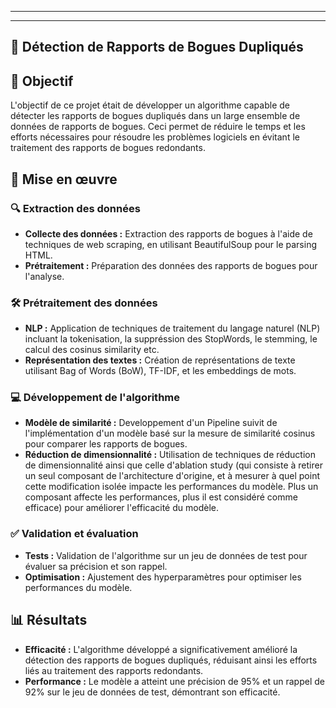 ___



___
## 🐞 Détection de Rapports de Bogues Dupliqués

## 🎯 Objectif
L'objectif de ce projet était de développer un algorithme capable de détecter les rapports de bogues dupliqués dans un large ensemble de données de rapports de bogues. Ceci permet de réduire le temps et les efforts nécessaires pour résoudre les problèmes logiciels en évitant le traitement des rapports de bogues redondants.

## 🔧 Mise en œuvre

### 🔍 Extraction des données
- **Collecte des données :** Extraction des rapports de bogues à l'aide de techniques de web scraping, en utilisant BeautifulSoup pour le parsing HTML.
- **Prétraitement :** Préparation des données des rapports de bogues pour l'analyse.

### 🛠 Prétraitement des données
- **NLP :** Application de techniques de traitement du langage naturel (NLP) incluant la tokenisation, la suppréssion des StopWords, le stemming, le calcul des cosinus similarity etc.
- **Représentation des textes :** Création de représentations de texte utilisant Bag of Words (BoW), TF-IDF, et les embeddings de mots.

### 💻 Développement de l'algorithme
- **Modèle de similarité :** Developpement d'un Pipeline suivit de l'implémentation d'un modèle basé sur la mesure de similarité cosinus pour comparer les rapports de bogues.
- **Réduction de dimensionnalité :** Utilisation de techniques de réduction de dimensionnalité ainsi que celle d'ablation study (qui consiste à retirer un seul composant de l'architecture d'origine, et à mesurer à quel point cette modification isolée impacte les performances du modèle. Plus un composant affecte les performances, plus il est considéré comme efficace) pour améliorer l'efficacité du modèle.

### ✅ Validation et évaluation
- **Tests :** Validation de l'algorithme sur un jeu de données de test pour évaluer sa précision et son rappel.
- **Optimisation :** Ajustement des hyperparamètres pour optimiser les performances du modèle.

## 📊 Résultats

- **Efficacité :** L'algorithme développé a significativement amélioré la détection des rapports de bogues dupliqués, réduisant ainsi les efforts liés au traitement des rapports redondants.
- **Performance :** Le modèle a atteint une précision de 95% et un rappel de 92% sur le jeu de données de test, démontrant son efficacité.

